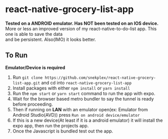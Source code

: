 # react-native-grocery-list-app
**Tested on a ANDROID emulator. Has NOT been tested on an IOS device.**
More or less an improved version of my react-native-to-do-list app. This one is able to save the data  
and be persistent. Also(IMO) it looks better.

## To Run
**Emulator/Device is required**
1. Run `git clone https://github.com/snekplex/react-native-grocery-list-app.git` and cd into `react-native-grocery-list-app`
2. Install packages with either `npm install` or `yarn install`
3. Run the `npm start` or `yarn start` command to run the app with expo.
4. Wait for the browser based metro bundler to say the tunnel is ready before proceeding.
5. Then if running on **LAN** with an emulator open(ex: Emulator from Android Studio(AVD)) press `Run on android device/emulator`
6. If this is a new device(At least if it is a android emulator) it will install the expo app, then run the projects app.
7. Once the Javascript is bundled test out the app.